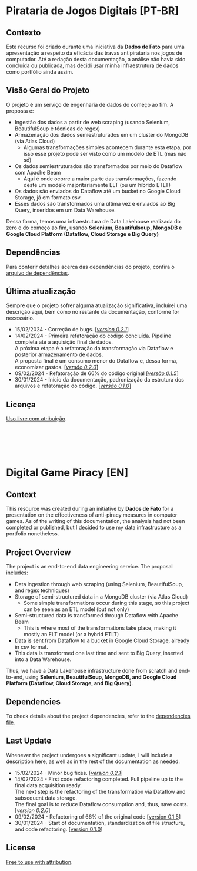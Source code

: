 # Pirataria de Jogos Digitais [PT-BR]

## Contexto
Este recurso foi criado durante uma iniciativa da **Dados de Fato** para uma apresentação a respeito da eficácia das travas antipirataria nos jogos de computador. Até a redação desta documentação, a análise não havia sido concluída ou publicada, mas decidi usar minha infraestrutura de dados como portfólio ainda assim.

## Visão Geral do Projeto
O projeto é um serviço de engenharia de dados do começo ao fim. A proposta é:
* Ingestão dos dados a partir de web scraping (usando Selenium, BeautifulSoup e técnicas de regex)
* Armazenação dos dados semiestruturados em um cluster do MongoDB (via Atlas Cloud)
  * Algumas transformações simples acontecem durante esta etapa, por isso esse projeto pode ser visto como um modelo de ETL (mas não só)
* Os dados semiestruturados são transformados por meio do Dataflow com Apache Beam
  * Aqui é onde ocorre a maior parte das transformações, fazendo deste um modelo majoritariamente ELT (ou um híbrido ETLT)
* Os dados são enviados do Dataflow até um bucket no Google Cloud Storage, já em formato csv.
* Esses dados são transformados uma última vez e enviados ao Big Query, inseridos em um Data Warehouse.

Dessa forma, temos uma infraestrutura de Data Lakehouse realizada do zero e do começo ao fim, usando **Selenium, Beautifulsoup, MongoDB e Google Cloud Platform (Dataflow, Cloud Storage e Big Query)**

## Dependências
Para conferir detalhes acerca das dependências do projeto, confira o [arquivo de dependências](pyproject.toml).

## Última atualização
Sempre que o projeto sofrer alguma atualização significativa, incluirei uma descrição aqui, bem como no restante da documentação, conforme for necessário.

* 15/02/2024 - Correção de bugs. [<u>*version 0.2.1*</u>]
* 14/02/2024 - Primeira refatoração do código concluída. Pipeline completa até a aquisição final de dados.<br>A próxima etapa é a refatoração da transformação via Dataflow e posterior armazenamento de dados.<br>A proposta final é um consumo menor do Dataflow e, dessa forma, economizar gastos. [<u>*versão 0.2.0*</u>]
* 09/02/2024 - Refatoração de 66% do código original [<u>*versão 0.1.5*</u>]
* 30/01/2024 - Início da documentação, padronização da estrutura dos arquivos e refatoração do código. [<u>*versão 0.1.0*</u>]

## Licença
[Uso livre com atribuição](LICENSE.md).

<br><br><br><br>
# Digital Game Piracy [EN]
## Context
This resource was created during an initiative by **Dados de Fato** for a presentation on the effectiveness of anti-piracy measures in computer games. As of the writing of this documentation, the analysis had not been completed or published, but I decided to use my data infrastructure as a portfolio nonetheless.

## Project Overview
The project is an end-to-end data engineering service. The proposal includes:

* Data ingestion through web scraping (using Selenium, BeautifulSoup, and regex techniques)
* Storage of semi-structured data in a MongoDB cluster (via Atlas Cloud)
  * Some simple transformations occur during this stage, so this project can be seen as an ETL model (but not only)
* Semi-structured data is transformed through Dataflow with Apache Beam
  * This is where most of the transformations take place, making it mostly an ELT model (or a hybrid ETLT)
* Data is sent from Dataflow to a bucket in Google Cloud Storage, already in csv format.
* This data is transformed one last time and sent to Big Query, inserted into a Data Warehouse.

Thus, we have a Data Lakehouse infrastructure done from scratch and end-to-end, using **Selenium, BeautifulSoup, MongoDB, and Google Cloud Platform (Dataflow, Cloud Storage, and Big Query)**.

## Dependencies
To check details about the project dependencies, refer to the [dependencies file](pyproject.toml).

## Last Update
Whenever the project undergoes a significant update, I will include a description here, as well as in the rest of the documentation as needed.

* 15/02/2024 - Minor bug fixes. [<u>*version 0.2.1*</u>]
* 14/02/2024 - First code refactoring completed. Full pipeline up to the final data acquisition ready.<br>The next step is the refactoring of the transformation via Dataflow and subsequent data storage.<br>The final goal is to reduce Dataflow consumption and, thus, save costs. [<u>*version 0.2.0*</u>]
* 09/02/2024 - Refactoring of 66% of the original code [<u>version 0.1.5</u>]
* 30/01/2024 - Start of documentation, standardization of file structure, and code refactoring. [<u>version 0.1.0</u>]

## License
[Free to use with attribution](LICENSE.md).
